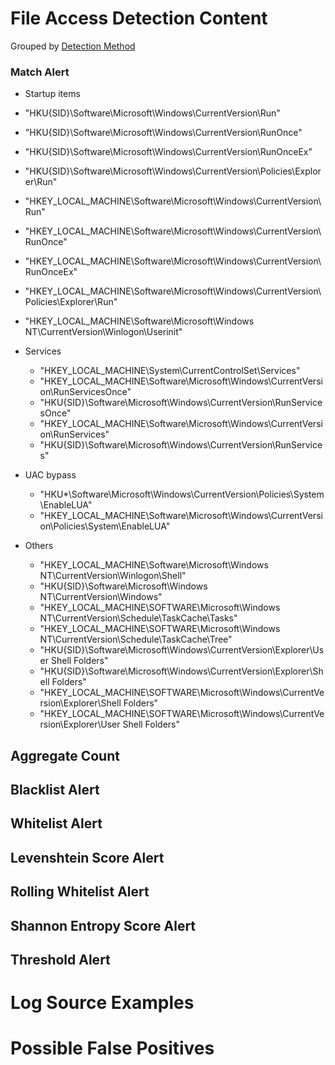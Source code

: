 # File Access Detection Content

Grouped by [Detection Method](/Detection-Methods.md)


### Match Alert
- Startup items
- "HKU\{SID}\Software\Microsoft\Windows\CurrentVersion\Run"
- "HKU\{SID}\Software\Microsoft\Windows\CurrentVersion\RunOnce"
- "HKU\{SID}\Software\Microsoft\Windows\CurrentVersion\RunOnceEx"
- "HKU\{SID}\Software\Microsoft\Windows\CurrentVersion\Policies\Explorer\Run"
- "HKEY_LOCAL_MACHINE\Software\Microsoft\Windows\CurrentVersion\Run"
- "HKEY_LOCAL_MACHINE\Software\Microsoft\Windows\CurrentVersion\RunOnce"
- "HKEY_LOCAL_MACHINE\Software\Microsoft\Windows\CurrentVersion\RunOnceEx"
- "HKEY_LOCAL_MACHINE\Software\Microsoft\Windows\CurrentVersion\Policies\Explorer\Run"
- "HKEY_LOCAL_MACHINE\Software\Microsoft\Windows NT\CurrentVersion\Winlogon\Userinit"

- Services
  - "HKEY_LOCAL_MACHINE\System\CurrentControlSet\Services"
  - "HKEY_LOCAL_MACHINE\Software\Microsoft\Windows\CurrentVersion\RunServicesOnce"
  - "HKU\{SID}\Software\Microsoft\Windows\CurrentVersion\RunServicesOnce"
  - "HKEY_LOCAL_MACHINE\Software\Microsoft\Windows\CurrentVersion\RunServices"
  - "HKU\{SID}\Software\Microsoft\Windows\CurrentVersion\RunServices"

- UAC bypass
  - "HKU\*\Software\Microsoft\Windows\CurrentVersion\Policies\System\EnableLUA"
  - "HKEY_LOCAL_MACHINE\Software\Microsoft\Windows\CurrentVersion\Policies\System\EnableLUA"

- Others
  - "HKEY_LOCAL_MACHINE\Software\Microsoft\Windows NT\CurrentVersion\Winlogon\Shell"
  - "HKU\{SID}\Software\Microsoft\Windows NT\CurrentVersion\Windows"
  - "HKEY_LOCAL_MACHINE\SOFTWARE\Microsoft\Windows NT\CurrentVersion\Schedule\TaskCache\Tasks\"
  - "HKEY_LOCAL_MACHINE\SOFTWARE\Microsoft\Windows NT\CurrentVersion\Schedule\TaskCache\Tree\"
  - "HKU\{SID}\Software\Microsoft\Windows\CurrentVersion\Explorer\User Shell Folders"
  - "HKU\{SID}\Software\Microsoft\Windows\CurrentVersion\Explorer\Shell Folders"
  - "HKEY_LOCAL_MACHINE\SOFTWARE\Microsoft\Windows\CurrentVersion\Explorer\Shell Folders"
  - "HKEY_LOCAL_MACHINE\SOFTWARE\Microsoft\Windows\CurrentVersion\Explorer\User Shell Folders"


## Aggregate Count


## Blacklist Alert



## Whitelist Alert


## Levenshtein Score Alert


## Rolling Whitelist Alert


## Shannon Entropy Score Alert


## Threshold Alert


# Log Source Examples
 

# Possible False Positives
